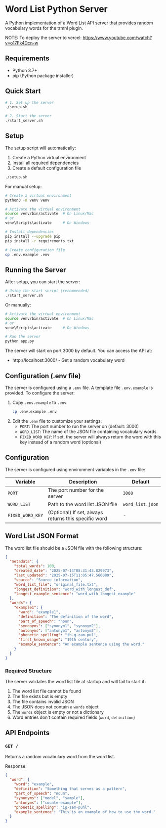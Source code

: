 # Word List Python Server

A Python implementation of a Word List API server that provides random vocabulary words for the trmnl plugin.

NOTE: To deploy the server to vercel: https://www.youtube.com/watch?v=o17Fk4Dcn-w

## Requirements

- Python 3.7+
- pip (Python package installer)

## Quick Start

```bash
# 1. Set up the server
./setup.sh

# 2. Start the server
./start_server.sh
```

## Setup

The setup script will automatically:

1. Create a Python virtual environment
2. Install all required dependencies
3. Create a default configuration file

```bash
./setup.sh
```

For manual setup:

```bash
# Create a virtual environment
python3 -m venv venv

# Activate the virtual environment
source venv/bin/activate  # On Linux/Mac
# or
venv\Scripts\activate     # On Windows

# Install dependencies
pip install --upgrade pip
pip install -r requirements.txt

# Create configuration file
cp .env.example .env
```

## Running the Server

After setup, you can start the server:

```bash
# Using the start script (recommended)
./start_server.sh
```

Or manually:

```bash
# Activate the virtual environment
source venv/bin/activate  # On Linux/Mac
# or
venv\Scripts\activate     # On Windows

# Run the server
python app.py
```

The server will start on port 3000 by default. You can access the API at:
- http://localhost:3000/ - Get a random vocabulary word

## Configuration (.env file)

The server is configured using a `.env` file. A template file `.env.example` is provided. 
To configure the server:

1. Copy `.env.example` to `.env`:
   ```bash
   cp .env.example .env
   ```
2. Edit the `.env` file to customize your settings:
   - `PORT`: The port number to run the server on (default: 3000)
   - `WORD_LIST`: The name of the JSON file containing vocabulary words
   - `FIXED_WORD_KEY`: If set, the server will always return the word with this key instead of a random word (optional)

## Configuration

The server is configured using environment variables in the `.env` file:

| Variable | Description | Default |
|----------|-------------|---------|
| `PORT` | The port number for the server | `3000` |
| `WORD_LIST` | Path to the word list JSON file | `word_list.json` |
| `FIXED_WORD_KEY` | (Optional) If set, always returns this specific word | - |

## Word List JSON Format

The word list file should be a JSON file with the following structure:

```json
{
  "metadata": {
    "total_words": 100,
    "created_date": "2025-07-14T08:31:43.829973",
    "last_updated": "2025-07-15T11:05:47.566089",
    "source": "Source information",
    "word_list_file": "original_file.txt",
    "longest_definition": "word_with_longest_def",
    "longest_example_sentence": "word_with_longest_example"
  },
  "words": {
    "example1": {
      "word": "example1",
      "definition": "The definition of the word",
      "part_of_speech": "noun",
      "synonyms": ["synonym1", "synonym2"],
      "antonyms": ["antonym1", "antonym2"],
      "phonetic_spelling": "ih-g-zam-pul",
      "first_known_usage": "19th century",
      "example_sentence": "An example sentence using the word."
    }
  }
}
```

### Required Structure

The server validates the word list file at startup and will fail to start if:

1. The word list file cannot be found
2. The file exists but is empty
3. The file contains invalid JSON
4. The JSON does not contain a `words` object
5. The `words` object is empty or not a dictionary
6. Word entries don't contain required fields (`word`, `definition`)

## API Endpoints

### `GET /`

Returns a random vocabulary word from the word list.

Response:
```json
{
  "word": {
    "word": "example",
    "definition": "Something that serves as a pattern",
    "part_of_speech": "noun",
    "synonyms": ["model", "sample"],
    "antonyms": ["counterexample"],
    "phonetic_spelling": "ig-zam-puhl",
    "example_sentence": "This is an example of how to use the word."
  }
}
```